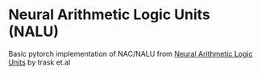 # Neural Arithmetic Logic Units (NALU)

Basic pytorch implementation of NAC/NALU from [Neural Arithmetic Logic Units](https://arxiv.org/pdf/1808.00508.pdf) by trask et.al
